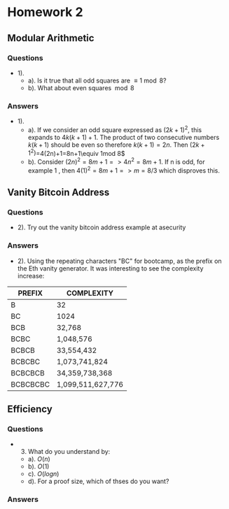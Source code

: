 # Homework 2

## Modular Arithmetic

### Questions

- 1).
  - a). Is it true that all odd squares are $\equiv 1\bmod{8}$?
  - b). What about even squares $\bmod{8}$

### Answers

- 1).
  - a). If we consider an odd square expressed as $(2k+1)^2$, this expands to $4k(k+1)+1$. The product of two consecutive numbers $k(k+1)$ should be even so therefore $k(k+1)=2n$. Then $(2k+1^2)$=4(2n)+1=8n+1\equiv 1mod 8$
  - b). Consider $(2n)^2=8m+1 => 4n^2=8m+1$. If n is odd, for example 1 , then $4(1)^2=8m+1 =>  m=8/3$ which disproves this.

## Vanity Bitcoin Address

### Questions

- 2). Try out the vanity bitcoin address example at asecurity

### Answers

- 2).  Using the repeating characters "BC" for bootcamp, as the prefix on the Eth vanity generator.  It was interesting to see the complexity increase:

 | PREFIX | COMPLEXITY |
 | ---  | --- |
 | B | 32 |
 | BC |  1024 |
 | BCB | 32,768 |
 | BCBC | 1,048,576 |
 | BCBCB | 33,554,432 |
 | BCBCBC | 1,073,741,824 |
 | BCBCBCB | 34,359,738,368 |
 | BCBCBCBC | 1,099,511,627,776 |





## Efficiency

### Questions

- 3. What do you understand by:
  - a). $O(n)$
  - b). $O(1)$
  - c). $O(log n)$
  - d). For a proof size, which of thses do you want?

### Answers
